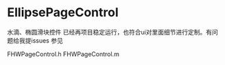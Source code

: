 # EllipsePageControl
水滴、椭圆滑块控件
已经再项目稳定运行，也符合ui对里面细节进行定制。有问题给我提issues
参见

FHWPageControl.h
FHWPageControl.m
